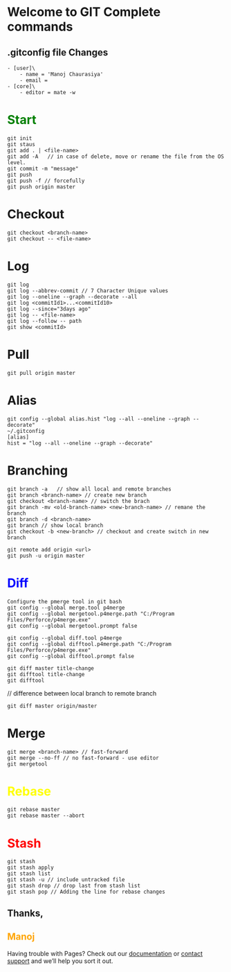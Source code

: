 # Welcome to GIT Complete commands

## .gitconfig file Changes

```
- [user]\
    - name = 'Manoj Chaurasiya'
    - email =
- [core]\
    - editor = mate -w
```

# <span style="color:green">Start</span>

```
git init
git staus
git add . | <file-name>
git add -A   // in case of delete, move or rename the file from the OS level.
git commit -m "message"
git push
git push -f // forcefully
git push origin master
```

# Checkout

```
git checkout <branch-name>
git checkout -- <file-name>
```

# Log

```
git log
git log --abbrev-commit // 7 Character Unique values
git log --oneline --graph --decorate --all
git log <commitId1>...<commitId10>
git log --since="3days ago"
git log -- <file-name>
git log --follow -- path
git show <commitId>
```

# Pull

```
git pull origin master
```

# Alias

```
git config --global alias.hist "log --all --oneline --graph --decorate"
~/.gitconfig
[alias]
hist = "log --all --oneline --graph --decorate"
```

# Branching

```
git branch -a   // show all local and remote branches
git branch <branch-name> // create new branch
git checkout <branch-name> // switch the brach
git branch -mv <old-branch-name> <new-branch-name> // remane the branch
git branch -d <branch-name>
git branch // show local branch
git checkout -b <new-branch> // checkout and create switch in new branch

git remote add origin <url>
git push -u origin master
```

# <span style="color:blue">Diff</span>

```
Configure the pmerge tool in git bash
git config --global merge.tool p4merge
git config --global mergetool.p4merge.path "C:/Program Files/Perforce/p4merge.exe"
git config --global mergetool.prompt false

git config --global diff.tool p4merge
git config --global difftool.p4merge.path "C:/Program Files/Perforce/p4merge.exe"
git config --global difftool.prompt false
```

```
git diff master title-change
git difftool title-change
git difftool
```

// difference between local branch to remote branch

```
git diff master origin/master
```

# Merge

```
git merge <branch-name> // fast-forward
git merge --no-ff // no fast-forward - use editor
git mergetool
```

# <span style="color:yellow">Rebase</span>

```
git rebase master
git rebase master --abort
```

# <span style="color:red">Stash</span>

```
git stash
git stash apply
git stash list
git stash -u // include untracked file
git stash drop // drop last from stash list
git stash pop // Adding the line for rebase changes
```

## Thanks,

## <span style="color:orange"> Manoj </span>

Having trouble with Pages? Check out our [documentation](https://docs.github.com/categories/github-pages-basics/) or [contact support](https://support.github.com/contact) and we’ll help you sort it out.
